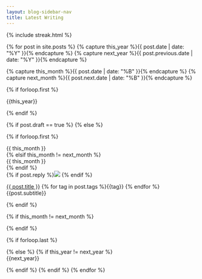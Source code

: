 ```yaml
---
layout: blog-sidebar-nav
title: Latest Writing
---
```


{% include streak.html %}

{% for post in site.posts  %}
{% capture this_year %}{{ post.date | date: "%Y" }}{% endcapture %}
{% capture next_year %}{{ post.previous.date | date: "%Y" }}{% endcapture %}

{% capture this_month %}{{ post.date | date: "%B" }}{% endcapture %}
{% capture next_month %}{{ post.next.date | date: "%B" }}{% endcapture %}

{% if forloop.first %}
<div class="flex items-start">
<div id="{{ this_year }}-ref" class="b f4">{{this_year}}</div>

{% endif %}

{% if post.draft == true %}
{% else %}

{% if forloop.first %}
<div class="f7 ttu black-70 b pt3">{{ this_month }}</div>
<div>
{% elsif this_month != next_month %}
<div class="f7 ttu black-70 b pt3">{{ this_month }}</div>
<div>
{% endif %}


<div class="pv1 f5">{% if post.reply %}<img class="dib h2 v-mid" style="padding-top:0px;padding-bottom:0px" src="https://img.icons8.com/cute-clipart/64/000000/response.png"/> {% endif %}<p class="pv0 mv0"><a href="{{ post.url }}">{{ post.title }}</a> <span class="ttu f6 red">{% for tag in post.tags %}{{tag}} {% endfor %}</span><span class="f5 black-50 i">{{post.subtitle}}</span><span class="black-50 f6"  data-page-id="http://tomcritchlow.com{{post.url}}"><a id="commentolink" href="{{ post.url }}#commento"></a></span></p>
</div>
{% endif %}

{% if this_month != next_month %}
</div>
{% endif %}

{% if forloop.last %}
</div>
{% else %}
{% if this_year != next_year %}
</div>
<div class="flex items-start">
<div id="{{ next_year }}-ref" class="b f4">{{next_year}}</div>

{% endif %}
{% endif %}
{% endfor %}


<script>
window.commentoCustomText = function(count) {
  if(count === 0) {
    return "";
  } else if (count === 1) {
    return " | ⚡ 1 comment";
  } else {
    return " | ⚡ "+ count + " comments";
  }
}
</script>
<script src="https://cdn.commento.io/js/count.js" data-custom-text="window.commentoCustomText"></script>
